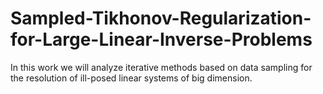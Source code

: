 # Sampled-Tikhonov-Regularization-for-Large-Linear-Inverse-Problems
In this work we will analyze iterative methods based on data sampling for the resolution of ill-posed linear systems of big dimension. 
